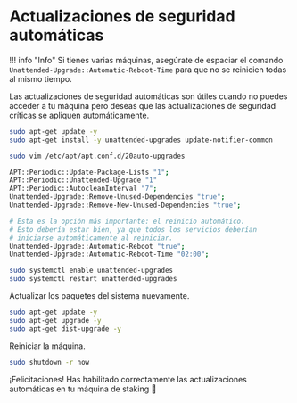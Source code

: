 # Actualizaciones de seguridad automáticas

!!! info "Info"
    Si tienes varias máquinas, asegúrate de espaciar el comando `Unattended-Upgrade::Automatic-Reboot-Time` para que no se reinicien todas al mismo tiempo.

Las actualizaciones de seguridad automáticas son útiles cuando no puedes acceder a tu máquina pero deseas que las actualizaciones de seguridad críticas se apliquen automáticamente.

```bash
sudo apt-get update -y
sudo apt-get install -y unattended-upgrades update-notifier-common

sudo vim /etc/apt/apt.conf.d/20auto-upgrades
```

```bash title="/etc/apt/apt.conf.d/20auto-upgrades"
APT::Periodic::Update-Package-Lists "1";
APT::Periodic::Unattended-Upgrade "1"
APT::Periodic::AutocleanInterval "7";
Unattended-Upgrade::Remove-Unused-Dependencies "true";
Unattended-Upgrade::Remove-New-Unused-Dependencies "true";

# Esta es la opción más importante: el reinicio automático.
# Esto debería estar bien, ya que todos los servicios deberían 
# iniciarse automáticamente al reiniciar.
Unattended-Upgrade::Automatic-Reboot "true";
Unattended-Upgrade::Automatic-Reboot-Time "02:00";
```

```bash
sudo systemctl enable unattended-upgrades
sudo systemctl restart unattended-upgrades
```

Actualizar los paquetes del sistema nuevamente.

```bash
sudo apt-get update -y
sudo apt-get upgrade -y
sudo apt-get dist-upgrade -y
```

Reiniciar la máquina.

```bash
sudo shutdown -r now
```

¡Felicitaciones! Has habilitado correctamente las actualizaciones automáticas en tu máquina de staking 🥳
